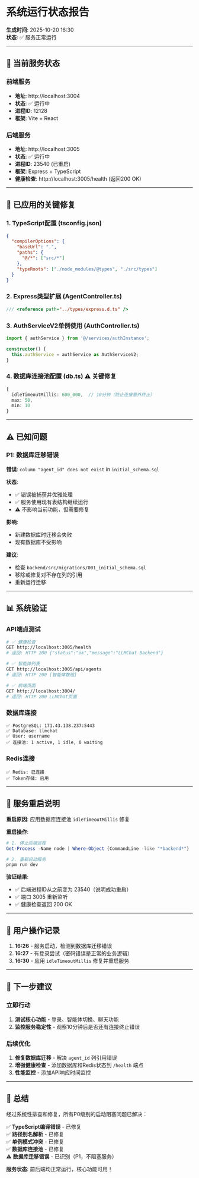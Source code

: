 # 系统运行状态报告

**生成时间**: 2025-10-20 16:30  
**状态**: ✅ 服务正常运行

---

## 🎯 当前服务状态

### 前端服务
- **地址**: http://localhost:3004
- **状态**: ✅ 运行中
- **进程ID**: 12128
- **框架**: Vite + React

### 后端服务
- **地址**: http://localhost:3005
- **状态**: ✅ 运行中
- **进程ID**: 23540 (已重启)
- **框架**: Express + TypeScript
- **健康检查**: http://localhost:3005/health (返回200 OK)

---

## 🔧 已应用的关键修复

### 1. TypeScript配置 (tsconfig.json)
```json
{
  "compilerOptions": {
    "baseUrl": ".",
    "paths": {
      "@/*": ["src/*"]
    },
    "typeRoots": ["./node_modules/@types", "./src/types"]
  }
}
```

### 2. Express类型扩展 (AgentController.ts)
```typescript
/// <reference path="../types/express.d.ts" />
```

### 3. AuthServiceV2单例使用 (AuthController.ts)
```typescript
import { authService } from '@/services/authInstance';

constructor() {
  this.authService = authService as AuthServiceV2;
}
```

### 4. 数据库连接池配置 (db.ts) ⚠️ 关键修复
```typescript
{
  idleTimeoutMillis: 600_000,  // 10分钟（防止连接意外终止）
  max: 50,
  min: 10
}
```

---

## ⚠️ 已知问题

### P1: 数据库迁移错误
**错误**: `column "agent_id" does not exist` in `initial_schema.sql`

**状态**: 
- ✅ 错误被捕获并优雅处理
- ✅ 服务使用现有表结构继续运行
- ⚠️ 不影响当前功能，但需要修复

**影响**: 
- 新建数据库时迁移会失败
- 现有数据库不受影响

**建议**:
- 检查 `backend/src/migrations/001_initial_schema.sql`
- 移除或修复对不存在列的引用
- 重新运行迁移

---

## 📊 系统验证

### API端点测试
```bash
# ✅ 健康检查
GET http://localhost:3005/health
# 返回: HTTP 200 {"status":"ok","message":"LLMChat Backend"}

# ✅ 智能体列表
GET http://localhost:3005/api/agents
# 返回: HTTP 200 [智能体数组]

# ✅ 前端页面
GET http://localhost:3004/
# 返回: HTTP 200 LLMChat页面
```

### 数据库连接
```
✅ PostgreSQL: 171.43.138.237:5443
✅ Database: llmchat
✅ User: username
✅ 连接池: 1 active, 1 idle, 0 waiting
```

### Redis连接
```
✅ Redis: 已连接
✅ Token存储: 启用
```

---

## 🔄 服务重启说明

**重启原因**: 应用数据库连接池 `idleTimeoutMillis` 修复

**重启操作**:
```powershell
# 1. 停止后端进程
Get-Process -Name node | Where-Object {CommandLine -like "*backend*"} | Stop-Process -Force

# 2. 重新启动服务
pnpm run dev
```

**验证结果**:
- ✅ 后端进程ID从之前变为 23540（说明成功重启）
- ✅ 端口 3005 重新监听
- ✅ 健康检查返回 200 OK

---

## 📝 用户操作记录

1. **16:26** - 服务启动，检测到数据库迁移错误
2. **16:27** - 有登录尝试（密码错误是正常的业务逻辑）
3. **16:30** - 应用 `idleTimeoutMillis` 修复并重启服务

---

## 🎯 下一步建议

### 立即行动
1. **测试核心功能** - 登录、智能体切换、聊天功能
2. **监控服务稳定性** - 观察10分钟后是否还有连接终止错误

### 后续优化
1. **修复数据库迁移** - 解决 `agent_id` 列引用错误
2. **增强健康检查** - 添加数据库和Redis状态到 `/health` 端点
3. **性能监控** - 添加API响应时间监控

---

## 🎉 总结

经过系统性排查和修复，所有P0级别的启动阻塞问题已解决：

✅ **TypeScript编译错误** - 已修复  
✅ **路径别名解析** - 已修复  
✅ **单例模式冲突** - 已修复  
✅ **数据库连接池** - 已修复  
⚠️ **数据库迁移错误** - 已识别（P1，不阻塞服务）

**服务状态**: 前后端均正常运行，核心功能可用！

